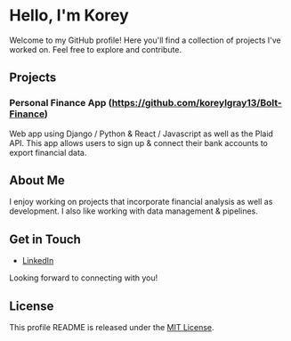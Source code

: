 # Hello, I'm Korey

Welcome to my GitHub profile! Here you'll find a collection of projects I've worked on. Feel free to explore and contribute.

## Projects

### Personal Finance App (https://github.com/koreylgray13/Bolt-Finance)

Web app using Django / Python & React / Javascript as well as the Plaid API. This app allows users to sign up & connect their bank accounts to export financial data.


<!-- Add more projects if needed -->

## About Me

I enjoy working on projects that incorporate financial analysis as well as development. I also like working with data management & pipelines.

## Get in Touch

- [LinkedIn](https://linkedin.com/in/koreylgray/)

Looking forward to connecting with you!

## License

This profile README is released under the [MIT License](LICENSE).
